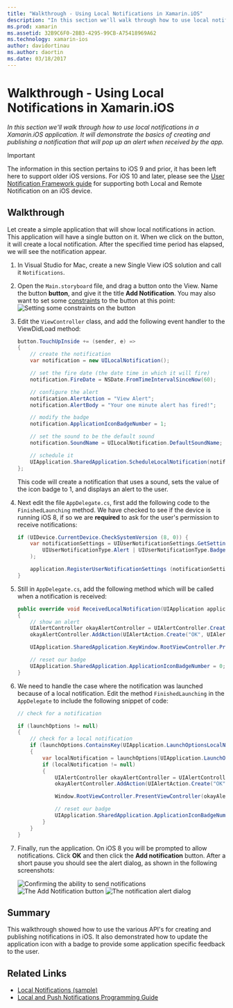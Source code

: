 ```yaml
---
title: "Walkthrough - Using Local Notifications in Xamarin.iOS"
description: "In this section we'll walk through how to use local notifications in a Xamarin.iOS application. It will demonstrate the basics of creating and publishing a notification that will pop up an alert when received by the app."
ms.prod: xamarin
ms.assetid: 32B9C6F0-2BB3-4295-99CB-A75418969A62
ms.technology: xamarin-ios
author: davidortinau
ms.author: daortin
ms.date: 03/18/2017
---
```


# Walkthrough - Using Local Notifications in Xamarin.iOS

_In this section we'll walk through how to use local notifications in a Xamarin.iOS application. It will demonstrate the basics of creating and publishing a notification that will pop up an alert when received by the app._

> [!IMPORTANT]
> The information in this section pertains to iOS 9 and prior, it has been left here to support older iOS versions. For iOS 10 and later, please see the [User Notification Framework guide](~/ios/platform/user-notifications/index.md) for supporting both Local and Remote Notification on an iOS device.

## Walkthrough

Let create a simple application that will show local notifications in action. This application will have a single
    button on it. When we click on the button, it will create a local notification. After the specified time period has
    elapsed, we will see the notification appear.

1. In Visual Studio for Mac, create a new Single View iOS solution and call it `Notifications`.
1. Open the `Main.storyboard` file, and drag a button onto the View. Name the button **button**, and give it the title **Add Notification**. You may also want to set some [constraints](~/ios/user-interface/designer/designer-auto-layout.md) to the button at this point:  
    ![](local-notifications-in-ios-walkthrough-images/image3.png "Setting some constraints on the button")
1. Edit the `ViewController` class, and add the following event handler to the ViewDidLoad method:

    ```csharp
    button.TouchUpInside += (sender, e) =>
    {
        // create the notification
        var notification = new UILocalNotification();

        // set the fire date (the date time in which it will fire)
        notification.FireDate = NSDate.FromTimeIntervalSinceNow(60);

        // configure the alert
        notification.AlertAction = "View Alert";
        notification.AlertBody = "Your one minute alert has fired!";

        // modify the badge
        notification.ApplicationIconBadgeNumber = 1;

        // set the sound to be the default sound
        notification.SoundName = UILocalNotification.DefaultSoundName;

        // schedule it
        UIApplication.SharedApplication.ScheduleLocalNotification(notification);
    };
    ```

    This code will create a notification that uses a sound, sets the value of the icon badge to 1, and displays an alert to the user.

1. Next edit the file `AppDelegate.cs`, first add the following code to
    the `FinishedLaunching` method. We have checked to see if the device is running iOS 8, if so we are **required** to ask
    for the user's permission to receive notifications:

    ```csharp
    if (UIDevice.CurrentDevice.CheckSystemVersion (8, 0)) {
        var notificationSettings = UIUserNotificationSettings.GetSettingsForTypes (
            UIUserNotificationType.Alert | UIUserNotificationType.Badge | UIUserNotificationType.Sound, null
        );

        application.RegisterUserNotificationSettings (notificationSettings);
    }
    ```

1. Still in `AppDelegate.cs`, add the following method which will be called
    when a notification is received:

    ```csharp
    public override void ReceivedLocalNotification(UIApplication application, UILocalNotification notification)
    {
        // show an alert
        UIAlertController okayAlertController = UIAlertController.Create(notification.AlertAction, notification.AlertBody, UIAlertControllerStyle.Alert);
        okayAlertController.AddAction(UIAlertAction.Create("OK", UIAlertActionStyle.Default, null));

        UIApplication.SharedApplication.KeyWindow.RootViewController.PresentViewController(okayAlertController, true, null);

        // reset our badge
        UIApplication.SharedApplication.ApplicationIconBadgeNumber = 0;
    }
    ```

1. We need to handle the case where the notification was launched because of a local notification. Edit
    the method `FinishedLaunching` in the `AppDelegate` to include the following snippet of code:

    ```csharp
    // check for a notification

    if (launchOptions != null)
    {
        // check for a local notification
        if (launchOptions.ContainsKey(UIApplication.LaunchOptionsLocalNotificationKey))
        {
            var localNotification = launchOptions[UIApplication.LaunchOptionsLocalNotificationKey] as UILocalNotification;
            if (localNotification != null)
            {
                UIAlertController okayAlertController = UIAlertController.Create(localNotification.AlertAction, localNotification.AlertBody, UIAlertControllerStyle.Alert);
                okayAlertController.AddAction(UIAlertAction.Create("OK", UIAlertActionStyle.Default, null));

                Window.RootViewController.PresentViewController(okayAlertController, true, null);

                // reset our badge
                UIApplication.SharedApplication.ApplicationIconBadgeNumber = 0;
            }
        }
    }
    ```

1. Finally, run the application. On iOS 8 you will be prompted to allow notifications. Click **OK** and then click the **Add notification** button. After a short pause you should see the alert dialog, as shown in the following screenshots:

    ![](local-notifications-in-ios-walkthrough-images/image0.png "Confirming the ability to send notifications")
    ![](local-notifications-in-ios-walkthrough-images/image1.png "The Add Notification button")
    ![](local-notifications-in-ios-walkthrough-images/image2.png "The notification alert dialog")

## Summary

This walkthrough showed how to use the various API's for creating and publishing notifications in iOS. It also demonstrated
how to update the application icon with a badge to provide some application specific feedback to the user.

## Related Links

- [Local Notifications (sample)](https://docs.microsoft.com/samples/xamarin/ios-samples/localnotifications)
- [Local and Push Notifications Programming Guide](https://developer.apple.com/library/prerelease/content/documentation/NetworkingInternet/Conceptual/RemoteNotificationsPG/)
